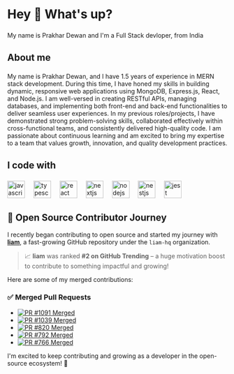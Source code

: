 <h1 align="left">Hey 👋 What's up?</h1>

###

<p align="left">My name is Prakhar Dewan and I'm a Full Stack devloper, from India</p>

###

<h2 align="left">About me</h2>

###

<p align="left">My name is Prakhar Dewan, and I have 1.5 years of experience in MERN stack development. During this time, I have honed my skills in building dynamic, responsive web applications using MongoDB, Express.js, React, and Node.js. I am well-versed in creating RESTful APIs, managing databases, and implementing both front-end and back-end functionalities to deliver seamless user experiences. In my previous roles/projects, I have demonstrated strong problem-solving skills, collaborated effectively within cross-functional teams, and consistently delivered high-quality code. I am passionate about continuous learning and am excited to bring my expertise to a team that values growth, innovation, and quality development practices.</p>

###

<h2 align="left">I code with</h2>

###

<div align="left">
  <img src="https://cdn.jsdelivr.net/gh/devicons/devicon/icons/javascript/javascript-original.svg" height="40" alt="javascript logo"  />
  <img width="12" />
  <img src="https://cdn.jsdelivr.net/gh/devicons/devicon/icons/typescript/typescript-original.svg" height="40" alt="typescript logo"  />
  <img width="12" />
  <img src="https://cdn.jsdelivr.net/gh/devicons/devicon/icons/react/react-original.svg" height="40" alt="react logo"  />
  <img width="12" />
  <img src="https://cdn.jsdelivr.net/gh/devicons/devicon/icons/nextjs/nextjs-original.svg" height="40" alt="nextjs logo"  />
  <img width="12" />
  <img src="https://cdn.jsdelivr.net/gh/devicons/devicon/icons/nodejs/nodejs-original.svg" height="40" alt="nodejs logo"  />
  <img width="12" />
  <img src="https://cdn.jsdelivr.net/gh/devicons/devicon/icons/nestjs/nestjs-original.svg" height="40" alt="nestjs logo"  />
  <img width="12" />
  <img src="https://cdn.jsdelivr.net/gh/devicons/devicon/icons/jest/jest-plain.svg" height="40" alt="jest logo"  />
</div>

###

## 🚀 Open Source Contributor Journey

I recently began contributing to open source and started my journey with [**liam**](https://github.com/liam-hq/liam), a fast-growing GitHub repository under the `liam-hq` organization.

> 📈 **liam** was ranked **#2 on GitHub Trending** – a huge motivation boost to contribute to something impactful and growing!

Here are some of my merged contributions:

### ✅ Merged Pull Requests

- [![PR #1091 Merged](https://img.shields.io/badge/PR%20%231091-Merged-brightgreen?style=flat-square&logo=github)](https://github.com/liam-hq/liam/pull/1091)
- [![PR #1039 Merged](https://img.shields.io/badge/PR%20%231039-Merged-brightgreen?style=flat-square&logo=github)](https://github.com/liam-hq/liam/pull/1039)
- [![PR #820 Merged](https://img.shields.io/badge/PR%20%23820-Merged-brightgreen?style=flat-square&logo=github)](https://github.com/liam-hq/liam/pull/820)
- [![PR #792 Merged](https://img.shields.io/badge/PR%20%23792-Merged-brightgreen?style=flat-square&logo=github)](https://github.com/liam-hq/liam/pull/792)
- [![PR #766 Merged](https://img.shields.io/badge/PR%20%23766-Merged-brightgreen?style=flat-square&logo=github)](https://github.com/liam-hq/liam/pull/766)

I'm excited to keep contributing and growing as a developer in the open-source ecosystem! 🌱








<!--
**prakha/prakha** is a ✨ _special_ ✨ repository because its `README.md` (this file) appears on your GitHub profile.

Here are some ideas to get you started:

- 🔭 I’m currently working on ...
- 🌱 I’m currently learning ...
- 👯 I’m looking to collaborate on ...
- 🤔 I’m looking for help with ...
- 💬 Ask me about ...
- 📫 How to reach me: ...
- 😄 Pronouns: ...
- ⚡ Fun fact: ...
-->
